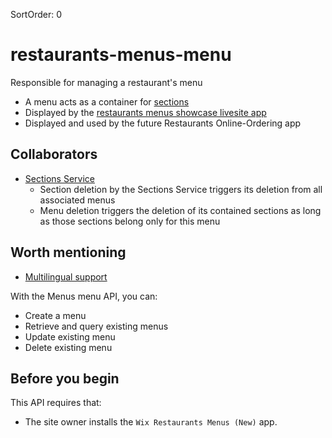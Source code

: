 SortOrder: 0
# restaurants-menus-menu

Responsible for managing a restaurant's menu
- A menu acts as a container for [sections](https://github.com/wix-private/restaurants-bazel/tree/master/restaurants-menus-section)
- Displayed by the [restaurants menus showcase livesite app](https://github.com/wix-private/restaurant-menus-showcase-livesite)
- Displayed and used by the future Restaurants Online-Ordering app

## Collaborators
- [Sections Service](https://github.com/wix-private/restaurants-bazel/tree/master/restaurants-menus-section)
    - Section deletion by the Sections Service triggers its deletion from all associated menus
    - Menu deletion triggers the deletion of its contained sections as long as those sections belong only for this menu
  
## Worth mentioning
- [Multilingual support](https://github.com/wix-private/server-infra/tree/master/framework/loom-prime/examples/prime-multilingual)

With the Menus menu API, you can:
* Create a menu
* Retrieve and query existing menus
* Update existing menu
* Delete existing menu

## Before you begin
This API requires that:
* The site owner installs the `Wix Restaurants Menus (New)` app.

